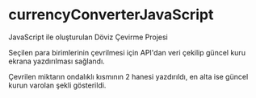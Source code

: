 # currencyConverterJavaScript

JavaScript ile oluşturulan Döviz Çevirme Projesi

Seçilen para birimlerinin çevrilmesi için API'dan veri çekilip güncel kuru ekrana yazdırılması sağlandı.

Çevrilen miktarın ondalıklı kısmının 2 hanesi yazdırıldı, en alta ise güncel kurun varolan şekli gösterildi.
